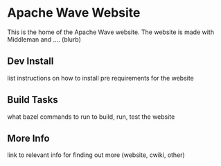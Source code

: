 # Apache Wave Website

This is the home of the Apache Wave website. The website is made with Middleman and .... (blurb)

## Dev Install

list instructions on how to install pre requirements for the website

## Build Tasks

what bazel commands to run to build, run, test the website

## More Info

link to relevant info for finding out more (website, cwiki, other)